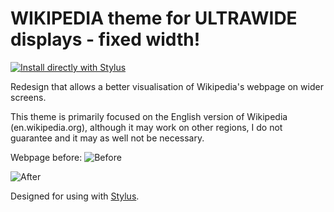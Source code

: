 # WIKIPEDIA theme for ULTRAWIDE displays - fixed width!

[![Install directly with Stylus](https://img.shields.io/badge/Install%20directly%20with-Stylus-00adad.svg)](https://github.com/hakuryou/wikipedia-centered/raw/main/wikipedia-centered.user.css)

Redesign that allows a better visualisation of Wikipedia's webpage on wider screens.

This theme is primarily focused on the English version of Wikipedia (en.wikipedia.org), although it may work on other regions, I do not guarantee and it may as well not be necessary.

Webpage before:
![Before](https://i.imgur.com/QQludJ4.png)

![After](https://i.imgur.com/smbp0yZ.png)



Designed for using with [Stylus](https://github.com/openstyles/stylus).
